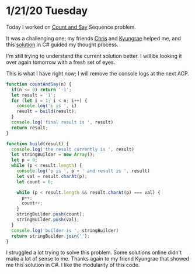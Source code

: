 # 1/21/20 Tuesday 

Today I worked on [Count and Say](https://leetcode.com/problems/count-and-say/) Sequence problem. 

It was a challenging one; my friends [Chris](https://github.com/cdcummings10) and [Kyungrae](https://github.com/jeremymaya) helped me, and this [solution](https://leetcode.com/problems/count-and-say/discuss/15995/Examples-of-nth-sequence) in C# guided my thought process. 

I'm still trying to understand the current solution better. I will be looking it over again tomorrow with a fresh set of eyes. 

This is what I have right now; I will remove the console logs at the next ACP. 
```js
function countAndSay(n) {
  if(n <= 0) return '-1';
  let result = '1';
  for (let i = 1; i < n; i++) {
    console.log('i is ', i)
    result = build(result);
  }
  console.log('final result is ', result)
  return result;
}

function build(result) {
  console.log('the result currently is ', result)
  let stringBuilder = new Array();
  let p = 0;
  while (p < result.length) {
    console.log('p is ', p + ' and result is ', result)
    let val = result.charAt(p);
    let count = 0;

    while (p < result.length && result.charAt(p) === val) {
      p++;
      count++;
    }
    stringBuilder.push(count);
    stringBuilder.push(val);
  }
  console.log('builder is ', stringBuilder)
  return stringBuilder.join('');
}
```

I struggled a lot trying to solve this problem. Some solutions online didn't make a lot of sense to me. Thanks again to my friend Kyungrae that showed me this solution in C#. I like the modularity of this code. 